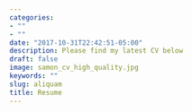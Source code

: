 ```yaml
---
categories:
- ""
- ""
date: "2017-10-31T22:42:51-05:00"
description: Please find my latest CV below
draft: false
image: samon_cv_high_quality.jpg
keywords: ""
slug: aliquam
title: Resume
---
```

